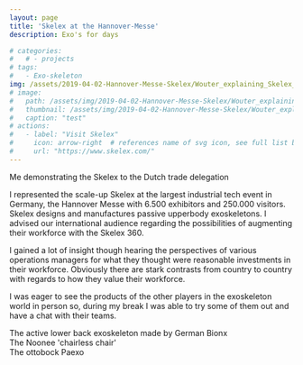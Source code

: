 ```yaml
---
layout: page
title: 'Skelex at the Hannover-Messe'
description: Exo's for days

# categories:
#   # - projects
# tags:
#   - Exo-skeleton
img: /assets/2019-04-02-Hannover-Messe-Skelex/Wouter_explaining_Skelex_360.jpg
# image: 
#   path: /assets/img/2019-04-02-Hannover-Messe-Skelex/Wouter_explaining_Skelex_360.jpg
#   thumbnail: /assets/img/2019-04-02-Hannover-Messe-Skelex/Wouter_explaining_Skelex_360.jpg
#   caption: "test"
# actions:
#   - label: "Visit Skelex"
#     icon: arrow-right  # references name of svg icon, see full list below
#     url: "https://www.skelex.com/"
---
```


<div class="row">
    <div class="col-sm mt-3 mt-md-0">
        <img class="img-fluid rounded z-depth-1" src="{{ '/assets/2019-04-02-Hannover-Messe-Skelex/Wouter_explaining_Skelex_360.jpg' | relative_url }}" alt="" title="example image"/>
    </div>
</div>
<div class="caption">
    Me demonstrating the Skelex to the Dutch trade delegation
</div>

I represented the scale-up Skelex at the largest industrial tech event in Germany, the Hannover Messe with 6.500 exhibitors and 250.000 visitors. Skelex designs and manufactures passive upperbody exoskeletons. I advised our international audience regarding the possibilities of augmenting their workforce with the Skelex 360.


<!-- ![0.jpg](/assets/images/2019-04-02-Hannover-Messe-Skelex/0.jpg) -->

I gained a lot of insight though hearing the perspectives of various operations managers for what they thought were reasonable investments in their workforce. 
Obviously there are stark contrasts from country to country with regards to how they value their workforce.

I was eager to see the products of the other players in the exoskeleton world in person so, during my break I was able to try some of them out and have a chat with their teams.

<!-- ![geman_bionx_gif.gif](/assets/2019-04-02-Hannover-Messe-Skelex/geman_bionx_gif.gif)
<!-- 
![german_bionx.jpg](/assets/images/2019-04-02-Hannover-Messe-Skelex/german_bionx.jpg) -->
<!-- 
![noonee.jpg](/assets/2019-04-02-Hannover-Messe-Skelex/noonee-min.jpg)

![paexo.jpg](/assets/2019-04-02-Hannover-Messe-Skelex/paexo.jpg) -->

<div class="row">
    <div class="col-sm mt-3 mt-md-0">
        <img class="img-fluid rounded z-depth-1" src="{{ '/assets/2019-04-02-Hannover-Messe-Skelex/geman_bionx_gif.gif' | relative_url }}" alt="" title="example image"/>
    </div>
</div>
<div class="caption">
    The active lower back exoskeleton made by German Bionx
</div>

<div class="row">
    <div class="col-sm mt-3 mt-md-0">
        <img class="img-fluid rounded z-depth-1" src="{{ '/assets/2019-04-02-Hannover-Messe-Skelex/noonee-min.jpg' | relative_url }}" alt="" title="example image"/>
    </div>
</div>
<div class="caption">
    The Noonee 'chairless chair'
</div>

<div class="row">
    <div class="col-sm mt-3 mt-md-0">
        <img class="img-fluid rounded z-depth-1" src="{{ '/assets/2019-04-02-Hannover-Messe-Skelex/paexo.jpg' | relative_url }}" alt="" title="example image"/>
    </div>
</div>
<div class="caption">
    The ottobock Paexo
</div>